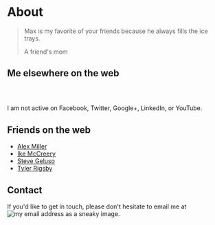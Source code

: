 # About


<blockquote>
<p>Max is my favorite of your friends because he always fills the ice trays.</p>
<footer>A friend's mom</footer>
</blockquote>

## Me elsewhere on the web

<p style="font-size: 60px">
	<a href="https://www.github.com/mbforbes">
		<i class="fa fa-github" aria-hidden="true"></i>
	</a>
</p>

I am not active on Facebook, Twitter, Google+, LinkedIn, or YouTube.

## Friends on the web

-	[Alex Miller](http://www.rattyduck.com/)
-	[Ike McCreery](http://blog.robotswithhearts.org/)
-	[Steve Geluso](http://5tephen.com/)
-	[Tyler Rigsby](http://tylerrigsby.com/)

## Contact

If you'd like to get in touch, please don't hesitate to email me at <img
alt="my email address as a sneaky image" src="/data/other/email.png"
class="inline" />.
